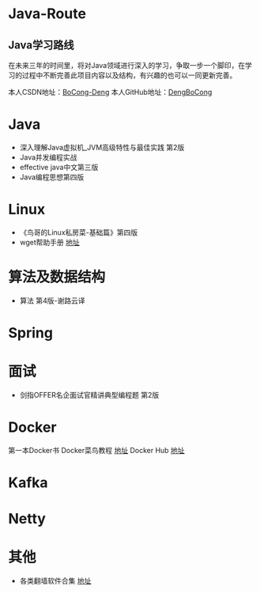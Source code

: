 # Java-Route
Java学习路线
-----------------------------
在未来三年的时间里，将对Java领域进行深入的学习，争取一步一个脚印，在学习的过程中不断完善此项目内容以及结构，有兴趣的也可以一同更新完善。

本人CSDN地址：[BoCong-Deng](https://blog.csdn.net/DBC_121/)
本人GitHub地址：[DengBoCong](https://github.com/DengBoCong)

# Java
+ 深入理解Java虚拟机_JVM高级特性与最佳实践 第2版
+ Java并发编程实战
+ effective java中文第三版
+ Java编程思想第四版

# Linux
+ 《鸟哥的Linux私房菜-基础篇》第四版
+ wget帮助手册 [地址](http://www.gnu.org/software/wget/manual/wget.html)


# 算法及数据结构
+ 算法 第4版-谢路云译


# Spring


# 面试
+ 剑指OFFER名企面试官精讲典型编程题  第2版

# Docker
第一本Docker书
Docker菜鸟教程 [地址](https://www.runoob.com/docker/docker-tutorial.html)
Docker Hub [地址](https://hub.docker.com/)

# Kafka


# Netty


# 其他
+ 各类翻墙软件合集 [地址](https://github.com/it-andy-hou/fq)